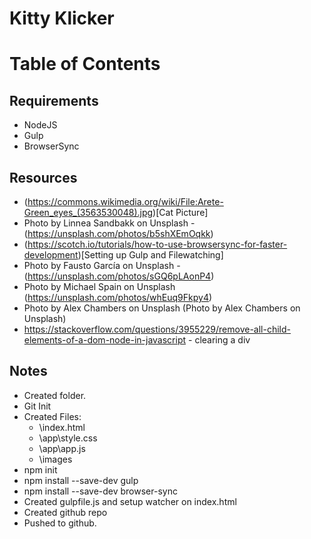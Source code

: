 # Kitty Klicker

# Table of Contents

## Requirements
* NodeJS
* Gulp
* BrowserSync
##  Resources
* (https://commons.wikimedia.org/wiki/File:Arete-Green_eyes_(3563530048).jpg)[Cat Picture]
* Photo by Linnea Sandbakk on Unsplash - (https://unsplash.com/photos/b5shXEmOqkk) 
* (https://scotch.io/tutorials/how-to-use-browsersync-for-faster-development)[Setting up Gulp and Filewatching]
* Photo by Fausto García on Unsplash - (https://unsplash.com/photos/sGQ6pLAonP4)
* Photo by Michael Spain on Unsplash (https://unsplash.com/photos/whEuq9Fkpy4)
* Photo by Alex Chambers on Unsplash (Photo by Alex Chambers on Unsplash)
* https://stackoverflow.com/questions/3955229/remove-all-child-elements-of-a-dom-node-in-javascript - clearing a div

## Notes
* Created folder.
* Git Init
* Created Files:
    * \index.html
    * \app\style.css
    * \app\app.js
    * \images
* npm init
* npm install --save-dev gulp
* npm install --save-dev browser-sync
* Created gulpfile.js and setup watcher on index.html
* Created github repo
* Pushed to github.

